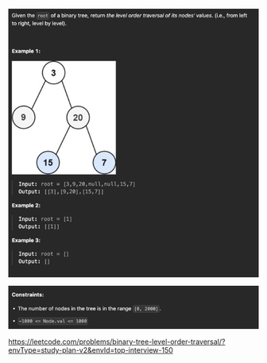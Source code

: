 ![img.png](img.png)

![img_1.png](img_1.png)

https://leetcode.com/problems/binary-tree-level-order-traversal/?envType=study-plan-v2&envId=top-interview-150